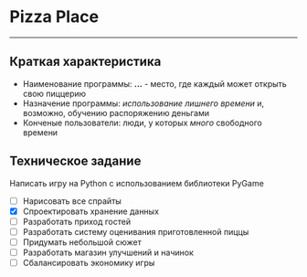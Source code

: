 # Pizza Place

---

## Краткая характеристика

* Наименование программы: **...** - место, где каждый может открыть свою пиццерию
* Назначение программы: *использование лишнего времени* и, возможно, обучению распоряжению деньгами
* Конченые пользователи: люди, у которых *много* свободного времени

## Техническое задание

Написать игру на Python с использованием библиотеки PyGame

- [ ] Нарисовать все спрайты
- [x] Спроектировать хранение данных
- [ ] Разработать приход гостей
- [ ] Разработать систему оценивания приготовленной пиццы
- [ ] Придумать небольшой сюжет
- [ ] Разработать магазин улучшений и начинок
- [ ] Сбалансировать экономику игры
